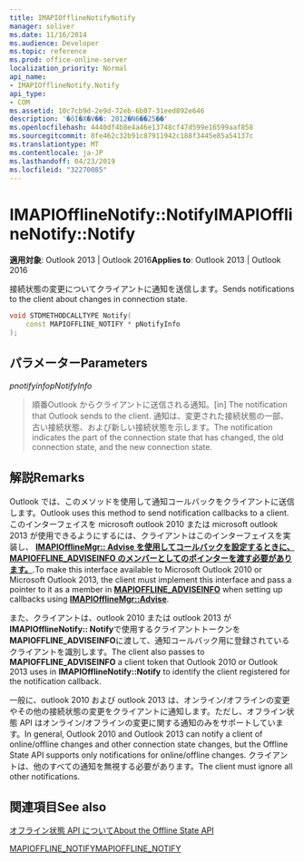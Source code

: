 ```yaml
---
title: IMAPIOfflineNotifyNotify
manager: soliver
ms.date: 11/16/2014
ms.audience: Developer
ms.topic: reference
ms.prod: office-online-server
localization_priority: Normal
api_name:
- IMAPIOfflineNotify.Notify
api_type:
- COM
ms.assetid: 10c7cb9d-2e9d-72eb-6b07-31eed892e646
description: '�ŏI�X�V��: 2012�N6��25��'
ms.openlocfilehash: 4440df4b8e4a46e13748cf47d599e16599aaf858
ms.sourcegitcommit: 8fe462c32b91c87911942c188f3445e85a54137c
ms.translationtype: MT
ms.contentlocale: ja-JP
ms.lasthandoff: 04/23/2019
ms.locfileid: "32270085"
---
```

# <a name="imapiofflinenotifynotify"></a><span data-ttu-id="43528-103">IMAPIOfflineNotify::Notify</span><span class="sxs-lookup"><span data-stu-id="43528-103">IMAPIOfflineNotify::Notify</span></span>

  
  
<span data-ttu-id="43528-104">**適用対象**: Outlook 2013 | Outlook 2016</span><span class="sxs-lookup"><span data-stu-id="43528-104">**Applies to**: Outlook 2013 | Outlook 2016</span></span> 
  
<span data-ttu-id="43528-105">接続状態の変更についてクライアントに通知を送信します。</span><span class="sxs-lookup"><span data-stu-id="43528-105">Sends notifications to the client about changes in connection state.</span></span>
  
```cpp
void STDMETHODCALLTYPE Notify(  
    const MAPIOFFLINE_NOTIFY * pNotifyInfo 
);
```

## <a name="parameters"></a><span data-ttu-id="43528-106">パラメーター</span><span class="sxs-lookup"><span data-stu-id="43528-106">Parameters</span></span>

 <span data-ttu-id="43528-107">_pnotifyinfo_</span><span class="sxs-lookup"><span data-stu-id="43528-107">_pNotifyInfo_</span></span>
  
> <span data-ttu-id="43528-108">順番Outlook からクライアントに送信される通知。</span><span class="sxs-lookup"><span data-stu-id="43528-108">[in] The notification that Outlook sends to the client.</span></span> <span data-ttu-id="43528-109">通知は、変更された接続状態の一部、古い接続状態、および新しい接続状態を示します。</span><span class="sxs-lookup"><span data-stu-id="43528-109">The notification indicates the part of the connection state that has changed, the old connection state, and the new connection state.</span></span>
    
## <a name="remarks"></a><span data-ttu-id="43528-110">解説</span><span class="sxs-lookup"><span data-stu-id="43528-110">Remarks</span></span>

<span data-ttu-id="43528-111">Outlook では、このメソッドを使用して通知コールバックをクライアントに送信します。</span><span class="sxs-lookup"><span data-stu-id="43528-111">Outlook uses this method to send notification callbacks to a client.</span></span> <span data-ttu-id="43528-112">このインターフェイスを microsoft outlook 2010 または microsoft outlook 2013 が使用できるようにするには、クライアントはこのインターフェイスを実装し、 **[](mapioffline_adviseinfo.md)** **[IMAPIOfflineMgr:: Advise を使用してコールバックを設定するときに、MAPIOFFLINE_ADVISEINFO のメンバーとしてのポインターを渡す必要があります。](imapiofflinemgr-advise.md)**.</span><span class="sxs-lookup"><span data-stu-id="43528-112">To make this interface available to Microsoft Outlook 2010 or Microsoft Outlook 2013, the client must implement this interface and pass a pointer to it as a member in **[MAPIOFFLINE_ADVISEINFO](mapioffline_adviseinfo.md)** when setting up callbacks using **[IMAPIOfflineMgr::Advise](imapiofflinemgr-advise.md)**.</span></span> 
  
<span data-ttu-id="43528-113">また、クライアントは、outlook 2010 または outlook 2013 が**IMAPIOfflineNotify:: Notify**で使用するクライアントトークンを**MAPIOFFLINE_ADVISEINFO**に渡して、通知コールバック用に登録されているクライアントを識別します。</span><span class="sxs-lookup"><span data-stu-id="43528-113">The client also passes to **MAPIOFFLINE_ADVISEINFO** a client token that Outlook 2010 or Outlook 2013 uses in **IMAPIOfflineNotify::Notify** to identify the client registered for the notification callback.</span></span> 
  
<span data-ttu-id="43528-114">一般に、outlook 2010 および outlook 2013 は、オンライン/オフラインの変更やその他の接続状態の変更をクライアントに通知します。ただし、オフライン状態 API はオンライン/オフラインの変更に関する通知のみをサポートしています。</span><span class="sxs-lookup"><span data-stu-id="43528-114">In general, Outlook 2010 and Outlook 2013 can notify a client of online/offline changes and other connection state changes, but the Offline State API supports only notifications for online/offline changes.</span></span> <span data-ttu-id="43528-115">クライアントは、他のすべての通知を無視する必要があります。</span><span class="sxs-lookup"><span data-stu-id="43528-115">The client must ignore all other notifications.</span></span>
  
## <a name="see-also"></a><span data-ttu-id="43528-116">関連項目</span><span class="sxs-lookup"><span data-stu-id="43528-116">See also</span></span>



[<span data-ttu-id="43528-117">オフライン状態 API について</span><span class="sxs-lookup"><span data-stu-id="43528-117">About the Offline State API</span></span>](about-the-offline-state-api.md)
  
[<span data-ttu-id="43528-118">MAPIOFFLINE_NOTIFY</span><span class="sxs-lookup"><span data-stu-id="43528-118">MAPIOFFLINE_NOTIFY</span></span>](mapioffline_notify.md)


